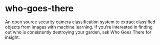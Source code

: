 # who-goes-there
An open source security camera classification system to extract classified objects from images with machine learning. If you're interested in finding out who is consistently destroying your garden, ask Who Goes There for insight.
